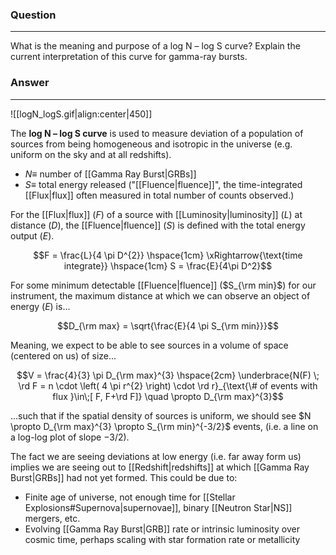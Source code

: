 ### Question
---
What is the meaning and purpose of a log N – log S curve? Explain the current interpretation of this curve for gamma-ray bursts.

### Answer
---
![[logN_logS.gif|align:center|450]]

The **log N – log S curve** is used to measure deviation of a population of sources from being homogeneous and isotropic in the universe (e.g. uniform on the sky and at all redshifts).

- $N \equiv$ number of [[Gamma Ray Burst|GRBs]]
- $S \equiv$ total energy released ("[[Fluence|fluence]]", the time-integrated [[Flux|flux]] often measured in total number of counts observed.)

For the [[Flux|flux]] ($F$) of a source with [[Luminosity|luminosity]] ($L$) at distance ($D$), the [[Fluence|fluence]] ($S$) is defined with the total energy output ($E$).

$$F = \frac{L}{4 \pi D^{2}} \hspace{1cm} \xRightarrow{\text{time integrate}} \hspace{1cm} S = \frac{E}{4\pi D^2}$$

For some minimum detectable [[Fluence|fluence]] ($S_{\rm min}$) for our instrument, the maximum distance at which we can observe an object of energy ($E$) is...

$$D_{\rm max} = \sqrt{\frac{E}{4 \pi S_{\rm min}}}$$

Meaning, we expect to be able to see sources in a volume of space (centered on us) of size...

$$V = \frac{4}{3} \pi D_{\rm max}^{3} \hspace{2cm} \underbrace{N(F) \; \rd F = n \cdot \left( 4 \pi r^{2} \right) \cdot \rd r}_{\text{\# of events with flux }\in\;[ F, F+\rd F]}  \quad \propto D_{\rm max}^{3}$$

...such that if the spatial density of sources is uniform, we should see $N \propto D_{\rm max}^{3} \propto S_{\rm min}^{-3/2}$ events, (i.e. a line on a log-log plot of slope $-3/2$).

The fact we are seeing deviations at low energy (i.e. far away form us) implies we are seeing out to [[Redshift|redshifts]] at which [[Gamma Ray Burst|GRBs]] had not yet formed. This could be due to:
- Finite age of universe, not enough time for [[Stellar Explosions#Supernova|supernovae]], binary [[Neutron Star|NS]] mergers, etc.
- Evolving [[Gamma Ray Burst|GRB]] rate or intrinsic luminosity over cosmic time, perhaps scaling with star formation rate or metallicity